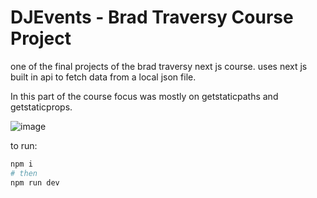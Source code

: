 # DJEvents - Brad Traversy Course Project

one of the final projects of the brad traversy next js course. 
uses next js built in api to fetch data from a local json file. 

In this part of the course focus was mostly on getstaticpaths and getstaticprops.

![image](https://github.com/Bijan-K/NextJS-DJEvents-Course/assets/80640045/f8624cfe-dfe8-4fc2-b15e-f99752f404db)


to run:
```bash
npm i
# then
npm run dev
```
